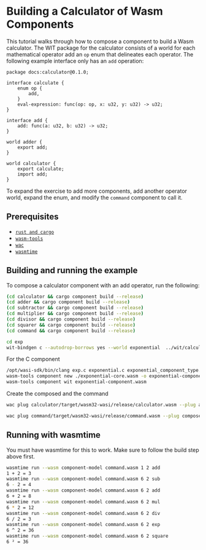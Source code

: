 # Building a Calculator of Wasm Components

This tutorial walks through how to compose a component to build a Wasm calculator.
The WIT package for the calculator consists of a world for each mathematical operator
add an `op` enum that delineates each operator. The following example interface only
has an `add` operation:

```wit
package docs:calculator@0.1.0;

interface calculate {
    enum op {
        add,
    }
    eval-expression: func(op: op, x: u32, y: u32) -> u32;
}

interface add {
    add: func(a: u32, b: u32) -> u32;
}

world adder {
    export add;
}

world calculator {
    export calculate;
    import add;
}
```

To expand the exercise to add more components, add another operator world, expand the enum, and modify the `command` component to call it.

## Prerequisites

- [`rust and cargo`](https://doc.rust-lang.org/cargo/getting-started/installation.html)
- [`wasm-tools`](https://github.com/bytecodealliance/wasm-tools)
- [`wac`](https://github.com/bytecodealliance/wac)
- [`wasmtime`](https://wasmtime.dev/)

## Building and running the example

To compose a calculator component with an add operator, run the following:

```sh
(cd calculator && cargo component build --release)
(cd adder && cargo component build --release)
(cd subtractor && cargo component build --release)
(cd multiplier && cargo component build --release)
(cd divisor && cargo component build --release)
(cd squarer && cargo component build --release)
(cd command && cargo component build --release)
```

```sh
cd exp
wit-bindgen c --autodrop-borrows yes --world exponential  ../wit/calculator.wit
```

For the C component

```sh
/opt/wasi-sdk/bin/clang exp.c exponential.c exponential_component_type.o -o exponential-core.wasm -mexec-model=reactor
wasm-tools component new ./exponential-core.wasm -o exponential-component.wasm
wasm-tools component wit exponential-component.wasm
```

Create the composed and the command

```sh
wac plug calculator/target/wasm32-wasi/release/calculator.wasm --plug adder/target/wasm32-wasi/release/adder.wasm --plug subtractor/target/wasm32-wasi/release/subtractor.wasm --plug multiplier/target/wasm32-wasi/release/multiplier.wasm --plug divisor/target/wasm32-wasi/release/divisor.wasm --plug squarer/target/wasm32-wasi/release/squarer.wasm -o composed.wasm
```

```sh
wac plug command/target/wasm32-wasi/release/command.wasm --plug composed.wasm -o command.wasm
```

## Running with wasmtime

You must have wasmtime for this to work. Make sure to follow the build step above first.

```sh
wasmtime run --wasm component-model command.wasm 1 2 add
1 + 2 = 3
wasmtime run --wasm component-model command.wasm 6 2 sub
6 - 2 = 4
wasmtime run --wasm component-model command.wasm 6 2 add
6 + 2 = 8
wasmtime run --wasm component-model command.wasm 6 2 mul
6 * 2 = 12
wasmtime run --wasm component-model command.wasm 6 2 div
6 / 2 = 3
wasmtime run --wasm component-model command.wasm 6 2 exp
6 ^ 2 = 36
wasmtime run --wasm component-model command.wasm 6 2 square
6 ² = 36
```
